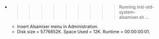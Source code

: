 * >>>>>>>>> Running inst-std-system-alsamixer.sh ...
  * Insert Alsamixer menu in Administration.
  * Disk size = 5776852K. Space Used = 12K. Runtime = 00:00:00:01.
